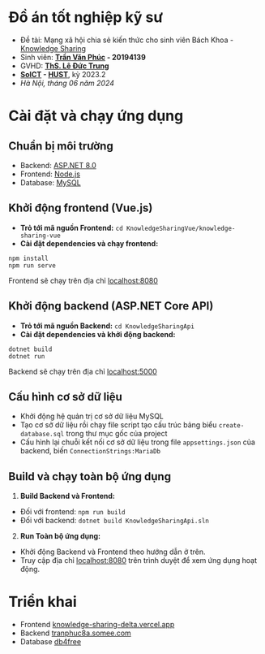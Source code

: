 # Đồ án tốt nghiệp kỹ sư
- Đề tài: Mạng xã hội chia sẻ kiến thức cho sinh viên Bách Khoa - [Knowledge Sharing](https://knowledge-sharing-delta.vercel.app/)
- Sinh viên: **[Trần Văn Phúc](https://www.facebook.com/tranphuc8a) - 20194139**
- GVHD: [**ThS. Lê Đức Trung**](https://soict.hust.edu.vn/ths-le-duc-trung.html)
- **[SoICT](https://soict.hust.edu.vn/) - [HUST](https://hust.edu.vn/)**, kỳ 2023.2  
- *Hà Nội, tháng 06 năm 2024*

# Cài đặt và chạy ứng dụng

## Chuẩn bị môi trường
- Backend: [ASP.NET 8.0](https://dotnet.microsoft.com/en-us/download/dotnet/8.0)
- Frontend: [Node.js](https://nodejs.org/en)
- Database:  [MySQL](https://www.mysql.com/)

## Khởi động frontend (Vue.js)  
- **Trỏ tới mã nguồn Frontend:** ` cd KnowledgeSharingVue/knowledge-sharing-vue `
- **Cài đặt dependencies và chạy frontend:**
```
npm install
npm run serve
```  
Frontend sẽ chạy trên địa chỉ [localhost:8080](http://localhost:8080)


## Khởi động backend (ASP.NET Core API)
- **Trỏ tới mã nguồn Backend:** ` cd KnowledgeSharingApi `
- **Cài đặt dependencies và khởi động backend:**
```
dotnet build
dotnet run
```
Backend sẽ chạy trên địa chỉ [localhost:5000](http://localhost:5000)

## Cấu hình cơ sở dữ liệu
- Khởi động hệ quản trị cơ sở dữ liệu MySQL
- Tạo cơ sở dữ liệu rồi chạy file script tạo cấu trúc bảng biểu `create-database.sql` trong thư mục gốc của project
- Cấu hình lại chuỗi kết nối cơ sở dữ liệu trong file `appsettings.json` của backend, biến `ConnectionStrings:MariaDb`

## Build và chạy toàn bộ ứng dụng

1. **Build Backend và Frontend:**
- Đối với frontend: ` npm run build `  
- Đối với backend: `dotnet build KnowledgeSharingApi.sln`


2. **Run Toàn bộ ứng dụng:**
- Khởi động Backend và Frontend theo hướng dẫn ở trên.
- Truy cập địa chỉ [localhost:8080](http://localhost:8080) trên trình duyệt để xem ứng dụng hoạt động.


# Triển khai

- Frontend  [knowledge-sharing-delta.vercel.app](https://knowledge-sharing-delta.vercel.app/)
- Backend [tranphuc8a.somee.com](https://tranphuc8a.somee.com/swagger/index.html)
- Database [db4free](https://db4free.net/)
